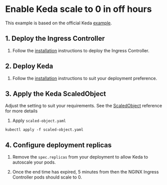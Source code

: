 # Enable Keda scale to 0 in off hours

This example is based on the official Keda [example](https://keda.sh/docs/2.18/scalers/cron/#scale-to-0-during-off-hours).

## 1. Deploy the Ingress Controller

1. Follow the [installation](https://docs.nginx.com/nginx-ingress-controller/installation/installation-with-manifests/)
   instructions to deploy the Ingress Controller.

## 2. Deploy Keda

1. Follow the [installation](https://keda.sh/docs/2.18/deploy/) instructions to suit your deployment preference.

## 3. Apply the Keda ScaledObject

Adjust the setting to suit your requirements.  See the [ScaledObject](https://keda.sh/docs/2.18/reference/scaledobject-spec/) reference for more details

1. Apply `scaled-object.yaml`

```console
kubectl apply -f scaled-object.yaml
```

## 4. Configure deployment replicas

1. Remove the `spec.replicas` from your deployment to allow Keda to autoscale your pods.

2. Once the end time has expired, 5 minutes from then the NGINX Ingress Controller pods should scale to 0.
